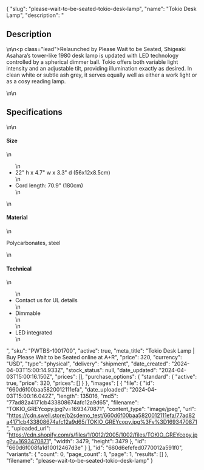 {
  "slug": "please-wait-to-be-seated-tokio-desk-lamp",
  "name": "Tokio Desk Lamp",
  "description": "<h2>Description</h2>\n<!-- split -->\n<p class=\"lead\">Relaunched by Please Wait to be Seated, Shigeaki Asahara’s tower-like 1980 desk lamp is updated with LED technology controlled by a spherical dimmer ball. Tokio offers both variable light intensity and an adjustable tilt, providing illumination exactly as desired. In clean white or subtle ash grey, it serves equally well as either a work light or as a cosy reading lamp. </p>\n<!-- split -->\n<h2>Specifications</h2>\n<!-- split -->\n<h4>Size</h4>\n<ul>\n<li>22\" h x 4.7\" w x 3.3\" d (56x12x8.5cm)</li>\n<li>Cord length: 70.9\" (180cm)</li>\n</ul>\n<h4>Material</h4>\n<p><span>Polycarbonates, steel</span></p>\n<h4>Technical</h4>\n<ul>\n<li><span>Contact us for UL details</span></li>\n<li>Dimmable<br>\n</li>\n<li>LED integrated</li>\n</ul>",
  "sku": "PWTBS-1001700",
  "active": true,
  "meta_title": "Tokio Desk Lamp | Buy Please Wait to be Seated online at A+R",
  "price": 320,
  "currency": "USD",
  "type": "physical",
  "delivery": "shipment",
  "date_created": "2024-04-03T15:00:14.933Z",
  "stock_status": null,
  "date_updated": "2024-04-03T15:00:16.150Z",
  "prices": [],
  "purchase_options": {
    "standard": {
      "active": true,
      "price": 320,
      "prices": []
    }
  },
  "images": [
    {
      "file": {
        "id": "660d6f00baa5820012111efa",
        "date_uploaded": "2024-04-03T15:00:16.042Z",
        "length": 135016,
        "md5": "77ad82a4171cb433808674afc12a9d65",
        "filename": "TOKIO_GREYcopy.jpg?v=1693470871",
        "content_type": "image/jpeg",
        "url": "https://cdn.swell.store/b2sdemo_test/660d6f00baa5820012111efa/77ad82a4171cb433808674afc12a9d65/TOKIO_GREYcopy.jpg%3Fv%3D1693470871",
        "uploaded_url": "https://cdn.shopify.com/s/files/1/0012/2005/1002/files/TOKIO_GREYcopy.jpg?v=1693470871",
        "width": 3479,
        "height": 3479
      },
      "id": "660d6f008fa1d10012467d3e"
    }
  ],
  "id": "660d6efefed0770012a591f0",
  "variants": {
    "count": 0,
    "page_count": 1,
    "page": 1,
    "results": []
  },
  "filename": "please-wait-to-be-seated-tokio-desk-lamp"
}